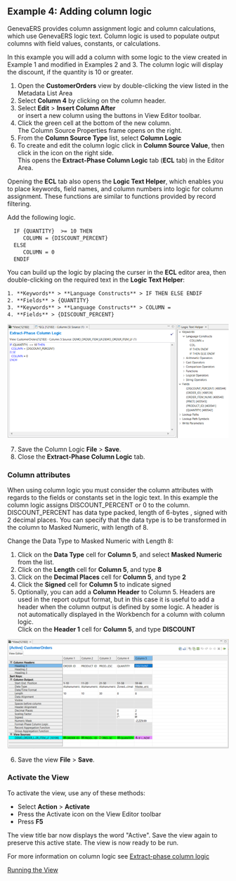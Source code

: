 ## Example 4: Adding column logic

GenevaERS provides column assignment logic and column calculations, which use GenevaERS logic text. Column logic is used to populate output columns with field values, constants, or calculations.

In this example you will add a column with some logic to the view created in Example 1 and modified in Examples 2 and 3. The column logic will display the discount, if the quantity is 10 or greater.

1. Open the **CustomerOrders** view by double-clicking the view listed in the Metadata List Area
2. Select **Column 4** by clicking on the column header.
3. Select **Edit** > **Insert Column After**  
or insert a new column using the buttons in View Editor toolbar.  
4. Click the green cell at the bottom of the new column.  
The Column Source Properties frame opens on the right.  
5.  From the **Column Source Type** list, select **Column Logic**
6.  To create and edit the column logic click in **Column Source Value**, then click in the icon on the right side.  
This opens the **Extract-Phase Column Logic** tab (**ECL** tab) in the Editor Area.  
  
Opening the **ECL** tab also opens the **Logic Text Helper**, which enables you to place keywords, field names, and column numbers into logic for column assignment. These functions are similar to functions provided by record filtering.

Add the following logic. 

      IF {QUANTITY}  >= 10 THEN
         COLUMN = {DISCOUNT_PERCENT}
      ELSE
         COLUMN = 0
      ENDIF

You can build up the logic by placing the curser in the **ECL** editor area, then double-clicking on the required text in the **Logic Text Helper**:  

    1. **Keywords** > **Language Constructs** > IF THEN ELSE ENDIF  
    2. **Fields** > {QUANTITY}  
    3. **Keywords** > **Language Constructs** > COLUMN =  
    4. **Fields** > {DISCOUNT_PERCENT}  

![A screenshoot of adding Extract-phase column logic.](../../images/AddColumnLogic.png)

7. Save the Column Logic **File** > **Save**.
8. Close the **Extract-Phase Column Logic** tab.

### Column attributes

When using column logic you must consider the column attributes with regards to the fields or constants set in the logic text. In this example the column logic assigns DISCOUNT_PERCENT or 0 to the column. DISCOUNT_PERCENT has data type packed, length of 6-bytes , signed with 2 decimal places. You can specify that the data type is to be transformed in the column to Masked Numeric, with length of 8. 

Change the Data Type to Masked Numeric with Length 8:
1. Click on the **Data Type** cell for **Column 5**, and select **Masked Numeric** from the list.
2. Click on the **Length** cell for **Column 5**, and type **8** 
3. Click on the **Decimal Places** cell for **Column 5**, and type **2** 
4. Click the **Signed** cell for **Column 5** to indicate signed 
5. Optionally, you can add a **Column Header** to Column 5. Headers are used in the report output format, but in this case it is useful to add a header when the column output is defined by some logic. A header is not automatically displayed in the Workbench for a column with column logic.  
Click on the **Header 1** cell for **Column 5**, and type **DISCOUNT** 

![Changing column attributes.](../../images/AddColumnLogic2.png)

<!-- Note that it is possible that transforming a packed 6 into a Masked Numeric of length 8 may result in overflow of large numbers. You must be aware of your data in cases like this. -->

6. Save the view **File** > **Save**.

### Activate the View 

To activate the view, use any of these methods: 
- Select  **Action** > **Activate** 
- Press the Activate icon on the View Editor toolbar 
- Press **F5**

The view title bar now displays the word "Active". Save the view again to preserve this active state. The view is now ready to be run.

For more information on column logic see [Extract-phase column logic](../../AdvancedFeatures/ColumnLogic.md) 


[Running the View](../RunView/RunView.md)


